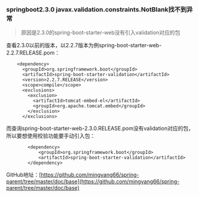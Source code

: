 ### springboot2.3.0 javax.validation.constraints.NotBlank找不到异常

> 原因是2.3.0的spring-boot-starter-web没有引入validation对应的包

查看2.3.0以前的版本，以2.2.7版本为例spring-boot-starter-web-2.2.7.RELEASE.pom：

```
    <dependency>
      <groupId>org.springframework.boot</groupId>
      <artifactId>spring-boot-starter-validation</artifactId>
      <version>2.2.7.RELEASE</version>
      <scope>compile</scope>
      <exclusions>
        <exclusion>
          <artifactId>tomcat-embed-el</artifactId>
          <groupId>org.apache.tomcat.embed</groupId>
        </exclusion>
      </exclusions>
```

而查询spring-boot-starter-web-2.3.0.RELEASE.pom没有validation对应的包，所以要想使用校验功能要手动引入包：

```
        <dependency>
            <groupId>org.springframework.boot</groupId>
            <artifactId>spring-boot-starter-validation</artifactId>
        </dependency>
```

GitHub地址：[https://github.com/mingyang66/spring-parent/tree/master/doc/base](https://github.com/mingyang66/spring-parent/tree/master/doc/base)